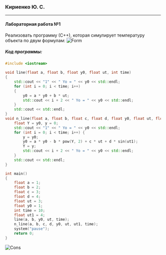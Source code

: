 ### Кириенко Ю. С.
___
#### Лабораторная работа №1
Реализовать программу (С++), которая симулирует температуру объекта по двум формулам:
![Form](doc/img/Form.png)
##### Код программы:
```c++
#include <iostream>

void line(float a, float b, float y0, float ut, int time) 
{
	std::cout << "1" << " Yo = " << y0 << std::endl;
	for (int i = 0; i < time; i++) 
	{
		y0 = a * y0 + b * ut;
		std::cout << i + 2 << " Yo = " << y0 << std::endl;
	}
	std::cout << std::endl;
}
void n_line(float a, float b, float c, float d, float y0, float ut, float ut1, int time) {
	float Y = y0, y = 0;
	std::cout << "1" << " Yo = " << y0 << std::endl;
	for (int i = 0; i < time; i++) {
		y = y0;
		y0 = a * y0 - b * pow(Y, 2) + c * ut + d * sin(ut1);
		Y = y;
		std::cout << i + 2 << " Yo = " << y0 << std::endl;
	}
	std::cout << std::endl;
}

int main() 
{
	float a = 1;
	float b = 2;
	float c = 3;
	float d = 4;
	float ut = 3;
	float y0 = 1;
	int time = 10;
	float ut1 = 4;
	line(a, b, y0, ut, time);
	n_line(a, b, c, d, y0, ut, ut1, time);
	system("pause");
	return 0;
}
```

![Cons](doc/img/Cons.png)
